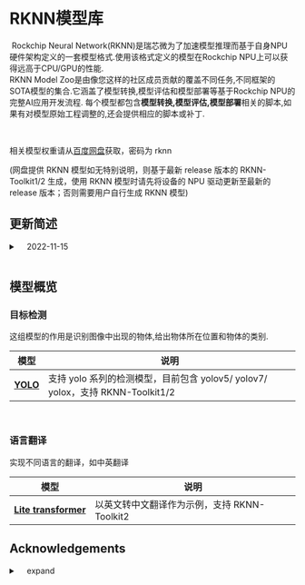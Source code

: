 <!--- SPDX-License-Identifier: Apache-2.0 -->

# RKNN模型库
​	Rockchip Neural Network(RKNN)是瑞芯微为了加速模型推理而基于自身NPU硬件架构定义的一套模型格式.使用该格式定义的模型在Rockchip NPU上可以获得远高于CPU/GPU的性能.  
​	RKNN Model Zoo是由像您这样的社区成员贡献的覆盖不同任务,不同框架的SOTA模型的集合.它涵盖了模型转换,模型评估和模型部署等基于Rockchip NPU的完整AI应用开发流程. 每个模型都包含**模型转换,模型评估,模型部署**相关的脚本,如果有对模型原始工程调整的,还会提供相应的脚本或补丁.  

<br>



相关模型权重请从[百度网盘](https://eyun.baidu.com/s/3humTUNq)获取，密码为 rknn

(网盘提供 RKNN 模型如无特别说明，则基于最新 release 版本的 RKNN-Toolkit1/2 生成，使用 RKNN 模型时请先将设备的 NPU 驱动更新至最新的 release 版本；否则需要用户自行生成 RKNN 模型)



## 更新简述

<details>
<summary>&#160&#160&#160 2022-11-15</summary>
模型新增:<br/>
&#160&#160&#160&#160 1.新增 yolov7,yolox 支持<br/>
功能优化:<br/>
&#160&#160&#160&#160 1.RKNN-convert新增 capi test 功能。(beta版本)<br/>
&#160&#160&#160&#160 2.新增定频工具<br/>
</details>




<br>


## 模型概览

### 目标检测
这组模型的作用是识别图像中出现的物体,给出物体所在位置和物体的类别.  

|模型 |说明 |
|-|-|
|<b>[YOLO](models/CV/object_detection/yolo)</b>|支持 yolo 系列的检测模型，目前包含 yolov5/ yolov7/ yolox，支持 RKNN-Toolkit1/2|

<br>

### 语言翻译
实现不同语言的翻译，如中英翻译

|模型 |说明 |
|-|-|
|<b>[Lite transformer](models/NLP/NMT/lite-transformer)</b>|以英文转中文翻译作为示例，支持 RKNN-Toolkit2|



## Acknowledgements

<details>
<summary>&#160&#160&#160 expand</summary>
https://github.com/ultralytics/yolov5<br/>
https://github.com/WongKinYiu/yolov7<br/>
https://github.com/Megvii-BaseDetection/YOLOX<br/>
https://github.com/mit-han-lab/lite-transformer<br/>
</details>

